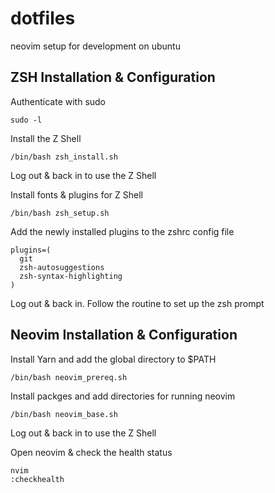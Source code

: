 # dotfiles
neovim setup for development on ubuntu

## ZSH Installation & Configuration

Authenticate with sudo

```
sudo -l
```

Install the Z Shell

```
/bin/bash zsh_install.sh
```

Log out & back in to use the Z Shell

Install fonts & plugins for Z Shell

```
/bin/bash zsh_setup.sh
```

Add the newly installed plugins to the zshrc config file

```
plugins=(
  git
  zsh-autosuggestions
  zsh-syntax-highlighting
)
```

Log out & back in.
Follow the routine to set up the zsh prompt

## Neovim Installation & Configuration

Install Yarn and add the global directory to $PATH

```
/bin/bash neovim_prereq.sh
```

Install packges and add directories for running neovim

```
/bin/bash neovim_base.sh
```

Log out & back in to use the Z Shell

Open neovim & check the health status

```
nvim
:checkhealth
```
